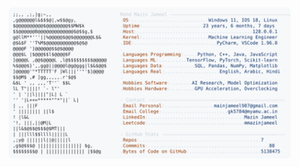<picture>
  <source srcset="https://raw.githubusercontent.com/mmazinjameel/mmazinjameel/main/dark_mode.svg?v=1747059087" media="(prefers-color-scheme: dark)">
  <img src="https://raw.githubusercontent.com/mmazinjameel/mmazinjameel/main/light_mode.svg?v=1747059087">
</picture>
